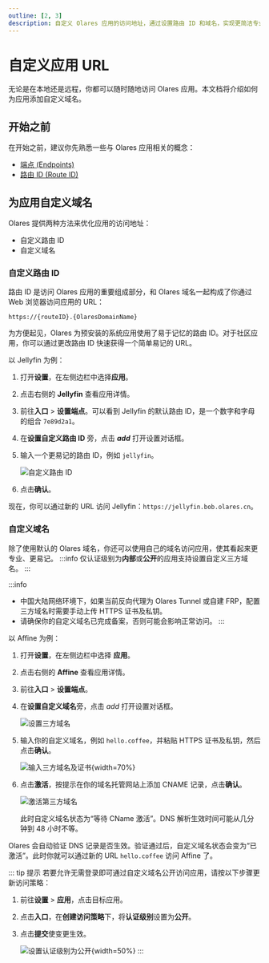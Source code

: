 ```yaml
---
outline: [2, 3]
description: 自定义 Olares 应用的访问地址，通过设置路由 ID 和域名，实现更简洁专业的应用访问方式。
---
```


# 自定义应用 URL
无论是在本地还是远程，你都可以随时随地访问 Olares 应用。本文档将介绍如何为应用添加自定义域名。

## 开始之前
在开始之前，建议你先熟悉一些与 Olares 应用相关的概念：

- [端点 (Endpoints)](../../concepts/network.md#端点)
- [路由 ID (Route ID)](../../concepts/network.md#路由-id)

## 为应用自定义域名

Olares 提供两种方法来优化应用的访问地址：
* 自定义路由 ID
* 自定义域名

### 自定义路由 ID
路由 ID 是访问 Olares 应用的重要组成部分，和 Olares 域名一起构成了你通过 Web 浏览器访问应用的 URL：

`https://{routeID}.{OlaresDomainName}`

为方便起见，Olares 为预安装的系统应用使用了易于记忆的路由 ID。对于社区应用，你可以通过更改路由 ID 快速获得一个简单易记的 URL。

以 Jellyfin 为例：

1. 打开**设置**，在左侧边栏中选择**应用**。
2. 点击右侧的 **Jellyfin** 查看应用详情。
3. 前往**入口** > **设置端点**。可以看到 Jellyfin 的默认路由 ID，是一个数字和字母的组合 `7e89d2a1`。
4. 在**设置自定义路由 ID** 旁，点击 **<i class="material-symbols-outlined">add</i>** 打开设置对话框。
5. 输入一个更易记的路由 ID，例如 `jellyfin`。

   ![自定义路由 ID](/images/zh/manual/tasks/custom-route-id.png#bordered)
6. 点击**确认**。

现在，你可以通过新的 URL 访问 Jellyfin：`https://jellyfin.bob.olares.cn`。

### 自定义域名

除了使用默认的 Olares 域名，你还可以使用自己的域名访问应用，使其看起来更专业、更易记。
:::info
仅认证级别为**内部**或**公开**的应用支持设置自定义三方域名。
:::


:::info
- 中国大陆网络环境下，如果当前反向代理为 Olares Tunnel 或自建 FRP，配置三方域名时需要手动上传 HTTPS 证书及私钥。
- 请确保你的自定义域名已完成备案，否则可能会影响正常访问。
:::

以 Affine 为例：

1. 打开**设置**，在左侧边栏中选择 **应用**。
2. 点击右侧的 **Affine** 查看应用详情。
3. 前往**入口** > **设置端点**。
4. 在**设置自定义域名**旁，点击 <i class="material-symbols-outlined">add</i> 打开设置对话框。

   ![设置三方域名](/images/zh/manual/tasks/set-custom-domain.png#bordered)
5. 输入你的自定义域名，例如 `hello.coffee`，并粘贴 HTTPS 证书及私钥，然后点击**确认**。

   ![输入三方域名及证书](/images/zh/manual/tasks/enter-custom-domain.png#bordered){width=70%}
6. 点击**激活**，按提示在你的域名托管网站上添加 CNAME 记录，点击**确认**。

   ![激活第三方域名](/images/zh/manual/tasks/activate-custom-domain.png#bordered)
   
   此时自定义域名状态为“等待 CName 激活”。DNS 解析生效时间可能从几分钟到 48 小时不等。
   
Olares 会自动验证 DNS 记录是否生效。验证通过后，自定义域名状态会变为“已激活”。此时你就可以通过新的 URL `hello.coffee` 访问 Affine 了。

::: tip 提示
若要允许无需登录即可通过自定义域名公开访问应用，请按以下步骤更新访问策略：
1. 前往**设置** > **应用**，点击目标应用。
2. 点击**入口**，在**创建访问策略**下，将**认证级别**设置为**公开**。
3. 点击**提交**使变更生效。

   ![设置认证级别为公开](/images/zh/manual/tasks/set-auth-level-to-public.png){width=50%}
:::